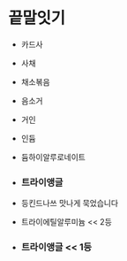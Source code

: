 # 끝말잇기

- 카드사

- 사채

- 채소볶음

- 음소거

- 거인

- 인듐

- 듐하이알루로네이트

- ### 트라이앵글

- 등킨드나쓰 맛나게 묵었습니다

- 트라이에틸알루미늄 << 2등
- ### 트라이앵글  << 1등
